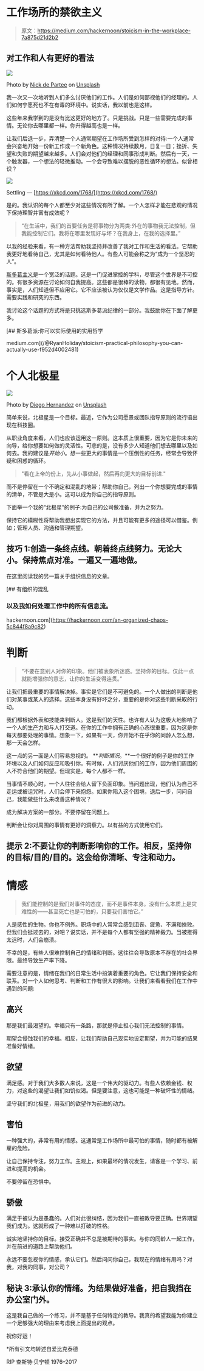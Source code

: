 # 工作场所的禁欲主义

> 原文：<https://medium.com/hackernoon/stoicism-in-the-workplace-7a875d21d2b2>

## 对工作和人有更好的看法

![](img/31305eda07181917fd454c1cece89466.png)

Photo by [Nick de Partee](http://unsplash.com/photos/VOXoOCAjhVY?utm_source=unsplash&utm_medium=referral&utm_content=creditCopyText) on [Unsplash](https://unsplash.com/?utm_source=unsplash&utm_medium=referral&utm_content=creditCopyText)

我一次又一次地听到人们多么讨厌他们的工作。人们是如何鄙视他们的经理的。人们如何宁愿死也不在有毒的环境中。说实话，我以前也是这样。

这些年来我学到的是没有比这更好的地方了。只是挑战。只是一些需要完成的事情。无论你去哪里都一样。你升得越高也是一样。

让我们后退一步，弄清楚一个人通常期望在工作场所受到怎样的对待:一个人通常会兴奋地开始一份新工作或一个新角色。这种情况持续数月，日复一日；挫折、失望和失败的期望越来越多。人们会对他们的经理和同事形成判断。然后有一天，一个触发器，一个想法的轻微推动。一个会导致难以摆脱的恶性循环的想法。似曾相识？

![](img/be5c9409f2c06b80be3a5d98510fd6b7.png)

Settling — [https://xkcd.com/1768/](https://xkcd.com/1768/)

是的。我认识的每个人都至少对这些情况有所了解。一个人怎样才能在悲观的情况下保持理智并富有成效呢？

> “在生活中，我们的首要任务是将事物分为两类:外在的事物我无法控制，但我能控制它们。我将在哪里发现好与坏？在我身上，在我的选择里。”

以我的经验来看，有一种方法帮助我坚持并改善了我对工作和生活的看法。它帮助我更好地看待自己，尤其是如何看待他人。有些人可能会称之为“成为一个坚忍的人”。

[斯多葛主义](https://hackernoon.com/tagged/stoicism)是一个宽泛的话题。这是一门促进掌控的学科，尽管这个世界是不可控的。有很多资源在讨论如何自我提高。这些都是很棒的读物，都很有见地。然而，事实是，人们知道但不应用它。它不应该被认为仅仅是文学作品。这是指导方针。需要实践和研究的东西。

我讨论这个话题的方式将是只挑选斯多葛派纪律的一部分。我鼓励你在下面了解更多。

[](/@RyanHoliday/stoicism-practical-philosophy-you-can-actually-use-f952d4002481) [## 斯多葛派:你可以实际使用的实用哲学

medium.com](/@RyanHoliday/stoicism-practical-philosophy-you-can-actually-use-f952d4002481) 

# 个人北极星

![](img/4ef85dab1e7cb1915336d2e722f7bb10.png)

Photo by [Diego Hernandez](http://unsplash.com/photos/5LOhydOtTKU?utm_source=unsplash&utm_medium=referral&utm_content=creditCopyText) on [Unsplash](https://unsplash.com/?utm_source=unsplash&utm_medium=referral&utm_content=creditCopyText)

简单来说，北极星是一个目标。最近，它作为公司愿景或团队指导原则的流行语出现在科技圈。

从职业角度来看，人们也应该运用这一原则。这本质上很重要，因为它是你未来的向导，给你想要如何做的灵活性。可悲的是，没有多少人知道他们想去哪里以及如何去。我的建议是*开始小*。想一些更大的事情是一个压倒性的任务，经常会导致怀疑和困惑的循环。

> "看在上帝的份上，先从小事做起，然后再向更大的目标前进."

而不是停留在一个不确定和混乱的地带；帮助你自己，列出一个你想要完成的事情的清单，不管是大是小。这可以成为你自己的指导原则。

下面举一个我的“北极星”的例子:为自己的公司做准备，并为之努力。

保持它的模糊性将帮助我想出实现它的方法，并且可能有更多的途径可以借鉴。例如；管理人员、沟通和管理期望。

## 技巧 1:创造一条终点线。朝着终点线努力。无论大小。保持焦点对准。一遍又一遍地做。

在这里阅读我的另一篇关于组织信息的文章。

[](https://hackernoon.com/an-organized-chaos-5c844f8a9c82) [## 有组织的混乱

### 以及我如何处理工作中的所有信息流。

hackernoon.com](https://hackernoon.com/an-organized-chaos-5c844f8a9c82) 

# 判断

> “不要在意别人对你的印象。他们被表象所迷惑。坚持你的目标。仅此一点就能增强你的意志，让你的生活变得连贯。”

让我们把最重要的事情解决掉。事实是它们是不可避免的。一个人做出的判断是他们对某事或某人的选择。这些本身没有好坏之分，重要的是你对这些判断采取的行动。

我们都根据外表和技能来判断人。这是我们的天性。也许有人认为这极大地影响了一个人的[生产力](https://hackernoon.com/tagged/productivity)和与人打交道。在你的工作中拥有正确的心态很重要，因为这是你每天都要处理的事情。想象一下，如果有一天，你开始不在乎你的同龄人怎么想，那一天会怎样。

这一点的另一面是人们容易忽视的。 ***判断情况*。**一个很好的例子是你的工作环境以及人们如何反应和吸引你。有时候，人们讨厌他们的工作，因为他们周围的人不符合他们的期望。但现实是，每个人都不一样。

当事情不顺心时，一个人往往会给人留下负面印象。当问题出现，他们认为自己不走运或被诅咒时，人们会停下来抱怨。如果你陷入这个困境，退后一步，问问自己，我能做些什么来改善这种情况？

成为解决方案的一部分。不要停留在问题上。

判断会让你对周围的事情有更好的洞察力。以有益的方式使用它们。

## 提示 2:不要让你的判断影响你的工作。相反，坚持你的目标/目的/目的。这会给你清晰、专注和动力。

# 情感

> 我们能控制的是我们对事件的态度，而不是事件本身。没有什么本质上是灾难性的——甚至死亡也是可怕的，只要我们害怕它。”

人是感性的生物。你也不例外。职场中的人常常会感到沮丧、疲惫、不满和挫败。但我们会挺过去的，对吧？说实话，并不是每个人都有坚强的精神毅力。当被推得太远时，人们会崩溃。

不幸的是，有些人很难控制自己的情绪和判断。这往往会导致原本不存在的社会界限。最终导致生产率下降。

需要注意的是，情绪在我们的日常生活中扮演着重要的角色。它让我们保持安全和联系。对一个人如何思考、判断和工作有很大的影响。让我们来看看我们在工作中遇到的问题:

## 高兴

那是我们最渴望的。幸福只有一条路，那就是停止担心我们无法控制的事情。

期望会侵蚀我们的幸福。相反，让我们帮助自己现实地设定期望，并为可能的结果准备好情绪。

## 欲望

满足感。对于我们大多数人来说，这是一个伟大的驱动力。有些人依赖金钱、权力，对这些的渴望让我们如饥似渴。但是要注意，这也可能是一种破坏性的情绪。

坚守我们的北极星，用我们的欲望作为前进的动力。

## 害怕

一种强大的，非常有用的情感。这通常是工作场所中最可怕的事情，随时都有被解雇的危险。

让自己保持专注，努力工作。主观上，如果最坏的情况发生，请客是一个学习、前进和提高的机会。

不要停留在恐惧中。

## 骄傲

满足于被认为是愚蠢的。人们对此很纠结，因为我们一直被教导要正确。世界期望我们成为。这就形成了一种难以打破的性格。

诚实地坚持你的目标。接受正确并不总是被期待的事实。与你的同龄人一起工作，并在前进的道路上帮助他们。

永远不要忽视你的情感，承认它们。然后问问你自己，我现在的情绪有用吗？对我，对我的同事，对公司？

## 秘诀 3:承认你的情绪。为结果做好准备，把自我挡在办公室门外。

这是我自己做的一个练习，并不是基于任何特定的教导。我真的希望我能为你建立一个足够强大的理由来考虑我上面提出的观点。

祝你好运！

*所有引文均转述自爱比克泰德

RIP 查斯特·贝宁顿 1976–2017